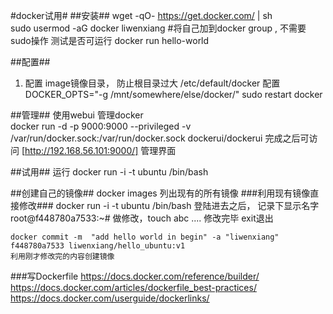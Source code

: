 #docker试用#
##安装##
	wget -qO- https://get.docker.com/ | sh    
	sudo usermod -aG docker liwenxiang   #将自己加到docker group , 不需要sudo操作
	测试是否可运行 docker run hello-world

##配置##
1. 配置 image镜像目录， 防止根目录过大
	/etc/default/docker 配置
	DOCKER_OPTS="-g /mnt/somewhere/else/docker/"
	sudo restart docker

##管理##
使用webui 管理docker    
		docker run -d -p 9000:9000 --privileged -v /var/run/docker.sock:/var/run/docker.sock  dockerui/dockerui
	完成之后可访问  [http://192.168.56.101:9000/] 管理界面

##试用##
	运行 docker run -i -t ubuntu /bin/bash

##创建自己的镜像##
	docker images 列出现有的所有镜像
###利用现有镜像直接修改###
	docker run -i -t ubuntu /bin/bash
	登陆进去之后， 记录下显示名字  root@f448780a7533:~# 
	做修改，touch abc ....
	修改完毕 exit退出

	docker commit -m  "add hello world in begin" -a "liwenxiang"  f448780a7533 liwenxiang/hello_ubuntu:v1
	利用刚才修改完的内容创建镜像
###写Dockerfile
	https://docs.docker.com/reference/builder/
	https://docs.docker.com/articles/dockerfile_best-practices/
	https://docs.docker.com/userguide/dockerlinks/